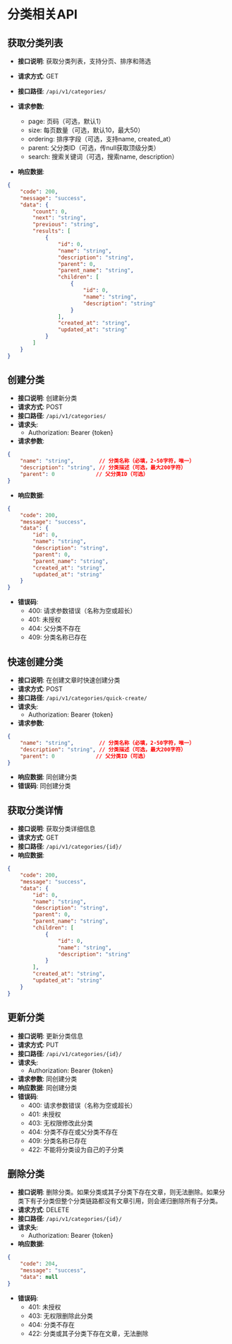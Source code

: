 # 分类相关API

## 获取分类列表
- **接口说明**: 获取分类列表，支持分页、排序和筛选
- **请求方式**: GET
- **接口路径**: `/api/v1/categories/`
- **请求参数**:
  - page: 页码（可选，默认1）
  - size: 每页数量（可选，默认10，最大50）
  - ordering: 排序字段（可选，支持name, created_at）
  - parent: 父分类ID（可选，传null获取顶级分类）
  - search: 搜索关键词（可选，搜索name, description）

- **响应数据**:
```json
{
    "code": 200,
    "message": "success",
    "data": {
        "count": 0,
        "next": "string",
        "previous": "string",
        "results": [
            {
                "id": 0,
                "name": "string",
                "description": "string",
                "parent": 0,
                "parent_name": "string",
                "children": [
                    {
                        "id": 0,
                        "name": "string",
                        "description": "string"
                    }
                ],
                "created_at": "string",
                "updated_at": "string"
            }
        ]
    }
}
```

## 创建分类
- **接口说明**: 创建新分类
- **请求方式**: POST
- **接口路径**: `/api/v1/categories/`
- **请求头**:
  - Authorization: Bearer {token}
- **请求参数**:
```json
{
    "name": "string",        // 分类名称（必填，2-50字符，唯一）
    "description": "string", // 分类描述（可选，最大200字符）
    "parent": 0             // 父分类ID（可选）
}
```
- **响应数据**:
```json
{
    "code": 200,
    "message": "success",
    "data": {
        "id": 0,
        "name": "string",
        "description": "string",
        "parent": 0,
        "parent_name": "string",
        "created_at": "string",
        "updated_at": "string"
    }
}
```
- **错误码**:
  - 400: 请求参数错误（名称为空或超长）
  - 401: 未授权
  - 404: 父分类不存在
  - 409: 分类名称已存在

## 快速创建分类
- **接口说明**: 在创建文章时快速创建分类
- **请求方式**: POST
- **接口路径**: `/api/v1/categories/quick-create/`
- **请求头**:
  - Authorization: Bearer {token}
- **请求参数**:
```json
{
    "name": "string",        // 分类名称（必填，2-50字符，唯一）
    "description": "string", // 分类描述（可选，最大200字符）
    "parent": 0             // 父分类ID（可选）
}
```
- **响应数据**: 同创建分类
- **错误码**: 同创建分类

## 获取分类详情
- **接口说明**: 获取分类详细信息
- **请求方式**: GET
- **接口路径**: `/api/v1/categories/{id}/`
- **响应数据**:
```json
{
    "code": 200,
    "message": "success",
    "data": {
        "id": 0,
        "name": "string",
        "description": "string",
        "parent": 0,
        "parent_name": "string",
        "children": [
            {
                "id": 0,
                "name": "string",
                "description": "string"
            }
        ],
        "created_at": "string",
        "updated_at": "string"
    }
}
```

## 更新分类
- **接口说明**: 更新分类信息
- **请求方式**: PUT
- **接口路径**: `/api/v1/categories/{id}/`
- **请求头**:
  - Authorization: Bearer {token}
- **请求参数**: 同创建分类
- **响应数据**: 同创建分类
- **错误码**:
  - 400: 请求参数错误（名称为空或超长）
  - 401: 未授权
  - 403: 无权限修改此分类
  - 404: 分类不存在或父分类不存在
  - 409: 分类名称已存在
  - 422: 不能将分类设为自己的子分类

## 删除分类
- **接口说明**: 删除分类。如果分类或其子分类下存在文章，则无法删除。如果分类下有子分类但整个分类链路都没有文章引用，则会递归删除所有子分类。
- **请求方式**: DELETE
- **接口路径**: `/api/v1/categories/{id}/`
- **请求头**:
  - Authorization: Bearer {token}
- **响应数据**:
```json
{
    "code": 204,
    "message": "success",
    "data": null
}
```
- **错误码**:
  - 401: 未授权
  - 403: 无权限删除此分类
  - 404: 分类不存在
  - 422: 分类或其子分类下存在文章，无法删除 